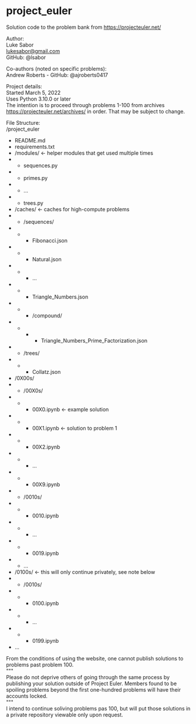 # project_euler
Solution code to the problem bank from https://projecteuler.net/

Author:  
Luke Sabor  
lukesabor@gmail.com  
GitHub: @lsabor  

Co-authors (noted on specific problems):  
Andrew Roberts - GitHub: @ajroberts0417  

Project details:  
Started March 5, 2022  
Uses Python 3.10.0 or later  
The intention is to proceed through problems 1-100 from archives https://projecteuler.net/archives/ in order. That may be subject to change.  

File Structure:  
/project_euler
  *  README.md  
  *  requirements.txt  
  *  /modules/            <- helper modules that get used multiple times  
  *    *  sequences.py  
  *    *  primes.py  
  *    *  ...  
  *    *  trees.py  
  *  /caches/             <- caches for high-compute problems  
  *    *  /sequences/  
  *    *    *  Fibonacci.json  
  *    *    *  Natural.json  
  *    *    *  ...  
  *    *    *  Triangle_Numbers.json  
  *    *    *  /compound/  
  *    *    *    *  Triangle_Numbers_Prime_Factorization.json  
  *    *  /trees/  
  *    *    *  Collatz.json  
  *  /0X00s/  
  *    *  /00X0s/
  *    *    *  00X0.ipynb  <- example solution  
  *    *    *  00X1.ipynb  <- solution to problem 1  
  *    *    *  00X2.ipynb  
  *    *    *  ...  
  *    *    *  00X9.ipynb
  *    *  /0010s/
  *    *    *  0010.ipynb   
  *    *    *  ...  
  *    *    *  0019.ipynb  
  *    *  ...  
  *  /0100s/         <- this will only continue privately, see note below  
  *    *  /0010s/
  *    *    *  0100.ipynb  
  *    *    *  ...  
  *    *    *  0199.ipynb  
  *  ...  


From the conditions of using the website, one cannot publish solutions to problems past problem 100.  
"""  
Please do not deprive others of going through the same process by publishing your solution outside of Project Euler. Members found to be spoiling problems beyond the first one-hundred problems will have their accounts locked.  
"""  
I intend to continue soliving problems pas 100, but will put those solutions in a private repository viewable only upon request.  
